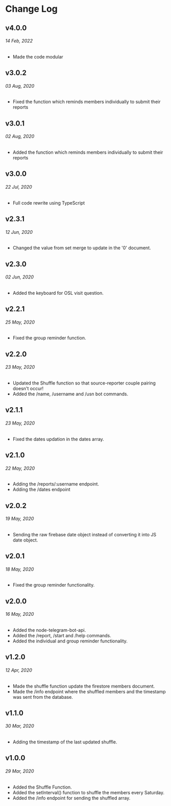 # Change Log

## v4.0.0

###### _14 Feb, 2022_

- Made the code modular

## v3.0.2

###### _03 Aug, 2020_

- Fixed the function which reminds members individually to submit their reports

## v3.0.1

###### _02 Aug, 2020_

- Added the function which reminds members individually to submit their reports

## v3.0.0

###### _22 Jul, 2020_

- Full code rewrite using TypeScript

## v2.3.1

###### _12 Jun, 2020_

- Changed the value from set merge to update in the '0' document.

## v2.3.0

###### _02 Jun, 2020_

- Added the keyboard for OSL visit question.

## v2.2.1

###### _25 May, 2020_

- Fixed the group reminder function.

## v2.2.0

###### _23 May, 2020_

- Updated the Shuffle function so that source-reporter couple pairing doesn't occur!
- Added the /name, /username and /usn bot commands.

## v2.1.1

###### _23 May, 2020_

- Fixed the dates updation in the dates array.

## v2.1.0

###### _22 May, 2020_

- Adding the /reports/:username endpoint.
- Adding the /dates endpoint

## v2.0.2

###### _19 May, 2020_

- Sending the raw firebase date object instead of converting it into JS date object.

## v2.0.1

###### _18 May, 2020_

- Fixed the group reminder functionality.

## v2.0.0

###### _16 May, 2020_

- Added the node-telegram-bot-api.
- Added the /report, /start and /help commands.
- Added the individual and group reminder functionality.

## v1.2.0

###### _12 Apr, 2020_

- Made the shuffle function update the firestore members document.
- Made the /info endpoint where the shuffled members and the timestamp was sent from the database.

## v1.1.0

###### _30 Mar, 2020_

- Adding the timestamp of the last updated shuffle.

## v1.0.0

###### _29 Mar, 2020_

- Added the Shuffle Function.
- Added the setInterval() function to shuffle the members every Saturday.
- Added the /info endpoint for sending the shuffled array.
